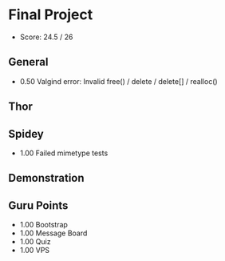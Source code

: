 # Final Project

- Score: 24.5 / 26

## General

- 0.50  Valgind error: Invalid free() / delete / delete[] / realloc() 

## Thor

## Spidey

- 1.00  Failed mimetype tests

## Demonstration

## Guru Points

+ 1.00 Bootstrap
+ 1.00 Message Board
+ 1.00 Quiz
+ 1.00 VPS
